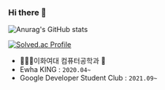 ### Hi there 👋
![Anurag's GitHub stats](https://github-readme-stats.vercel.app/api?username=SoohyeonB&show_icons=true&theme=vision-friendly-dark)

[![Solved.ac Profile](http://mazassumnida.wtf/api/v2/generate_badge?boj=colinee2cm)](https://solved.ac/colinee2cm/)

- 🧑🏻‍💻이화여대 컴퓨터공학과 🦥
- Ewha KING :  `2020.04~`
- Google Developer Student Club : `2021.09~`


<br>




<!--
**SoohyeonB/SoohyeonB** is a ✨ _special_ ✨ repository because its `README.md` (this file) appears on your GitHub profile.

Here are some ideas to get you started:

- 🔭 I’m currently working on ...
- 🌱 I’m currently learning ...
- 👯 I’m looking to collaborate on ...
- 🤔 I’m looking for help with ...
- 💬 Ask me about ...
- 📫 How to reach me: ...
- 😄 Pronouns: ...
- ⚡ Fun fact: ...
-->
